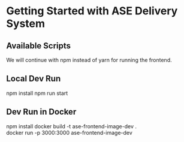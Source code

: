 # Getting Started with ASE Delivery System

## Available Scripts

We will continue with npm instead of yarn for running the frontend.

## Local Dev Run
npm install
npm run start

## Dev Run in Docker
npm install
docker build -t ase-frontend-image-dev .   
docker run -p 3000:3000 ase-frontend-image-dev
